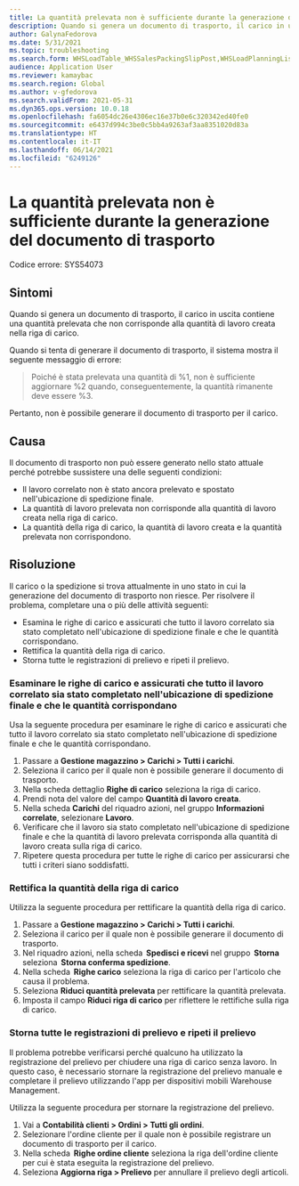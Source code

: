 ```yaml
---
title: La quantità prelevata non è sufficiente durante la generazione del documento di trasporto
description: Quando si genera un documento di trasporto, il carico in uscita contiene una quantità prelevata che non corrisponde alla quantità di lavoro creata nella riga di carico.
author: GalynaFedorova
ms.date: 5/31/2021
ms.topic: troubleshooting
ms.search.form: WHSLoadTable_WHSSalesPackingSlipPost,WHSLoadPlanningListPage_WHSSalesPackingSlipPost,WHSLoadPlanningWorkbench_WHSSalesPackingSlipPost
audience: Application User
ms.reviewer: kamaybac
ms.search.region: Global
ms.author: v-gfedorova
ms.search.validFrom: 2021-05-31
ms.dyn365.ops.version: 10.0.18
ms.openlocfilehash: fa6054dc26e4306ec16e37b0e6c320342ed40fe0
ms.sourcegitcommit: e6437d994c3be0c5bb4a9263af3aa8351020d83a
ms.translationtype: HT
ms.contentlocale: it-IT
ms.lasthandoff: 06/14/2021
ms.locfileid: "6249126"
---
```

# <a name="picked-quantity-isnt-sufficient-during-packing-slip-generation"></a>La quantità prelevata non è sufficiente durante la generazione del documento di trasporto

Codice errore: SYS54073

## <a name="symptoms"></a>Sintomi

Quando si genera un documento di trasporto, il carico in uscita contiene una quantità prelevata che non corrisponde alla quantità di lavoro creata nella riga di carico.

Quando si tenta di generare il documento di trasporto, il sistema mostra il seguente messaggio di errore:

> Poiché è stata prelevata una quantità di %1, non è sufficiente aggiornare %2 quando, conseguentemente, la quantità rimanente deve essere %3.

Pertanto, non è possibile generare il documento di trasporto per il carico.

## <a name="cause"></a>Causa

Il documento di trasporto non può essere generato nello stato attuale perché potrebbe sussistere una delle seguenti condizioni:

- Il lavoro correlato non è stato ancora prelevato e spostato nell'ubicazione di spedizione finale.
- La quantità di lavoro prelevata non corrisponde alla quantità di lavoro creata nella riga di carico.
- La quantità della riga di carico, la quantità di lavoro creata e la quantità prelevata non corrispondono.

## <a name="resolution"></a>Risoluzione

Il carico o la spedizione si trova attualmente in uno stato in cui la generazione del documento di trasporto non riesce. Per risolvere il problema, completare una o più delle attività seguenti:

- Esamina le righe di carico e assicurati che tutto il lavoro correlato sia stato completato nell'ubicazione di spedizione finale e che le quantità corrispondano.
- Rettifica la quantità della riga di carico.
- Storna tutte le registrazioni di prelievo e ripeti il prelievo.

### <a name="review-your-load-lines-and-make-sure-that-all-the-related-work-has-been-completed-at-the-final-shipping-location-and-that-the-quantities-match"></a>Esaminare le righe di carico e assicurati che tutto il lavoro correlato sia stato completato nell'ubicazione di spedizione finale e che le quantità corrispondano

Usa la seguente procedura per esaminare le righe di carico e assicurati che tutto il lavoro correlato sia stato completato nell'ubicazione di spedizione finale e che le quantità corrispondano.

1. Passare a **Gestione magazzino \> Carichi \> Tutti i carichi**.
1. Seleziona il carico per il quale non è possibile generare il documento di trasporto.
1. Nella scheda dettaglio **Righe di carico** seleziona la riga di carico.
1. Prendi nota del valore del campo **Quantità di lavoro creata**.
1. Nella scheda **Carichi** del riquadro azioni, nel gruppo **Informazioni correlate**, selezionare **Lavoro**.
1. Verificare che il lavoro sia stato completato nell'ubicazione di spedizione finale e che la quantità di lavoro prelevata corrisponda alla quantità di lavoro creata sulla riga di carico.
1. Ripetere questa procedura per tutte le righe di carico per assicurarsi che tutti i criteri siano soddisfatti.

### <a name="adjust-the-load-line-quantity"></a>Rettifica la quantità della riga di carico

Utilizza la seguente procedura per rettificare la quantità della riga di carico.

1. Passare a **Gestione magazzino \> Carichi \> Tutti i carichi**.
1. Seleziona il carico per il quale non è possibile generare il documento di trasporto.
1. Nel riquadro azioni, nella scheda  **Spedisci e ricevi** nel gruppo  **Storna** seleziona  **Storna conferma spedizione**.
1. Nella scheda  **Righe carico** seleziona la riga di carico per l'articolo che causa il problema.
1. Seleziona **Riduci quantità prelevata** per rettificare la quantità prelevata.
1. Imposta il campo **Riduci riga di carico** per riflettere le rettifiche sulla riga di carico.

### <a name="reverse-all-pick-registrations-and-redo-picking"></a>Storna tutte le registrazioni di prelievo e ripeti il prelievo

Il problema potrebbe verificarsi perché qualcuno ha utilizzato la registrazione del prelievo per chiudere una riga di carico senza lavoro. In questo caso, è necessario stornare la registrazione del prelievo manuale e completare il prelievo utilizzando l'app per dispositivi mobili Warehouse Management.

Utilizza la seguente procedura per stornare la registrazione del prelievo.

1. Vai a **Contabilità clienti \> Ordini \> Tutti gli ordini**.
1. Selezionare l'ordine cliente per il quale non è possibile registrare un documento di trasporto per il carico.
1. Nella scheda  **Righe ordine cliente** seleziona la riga dell'ordine cliente per cui è stata eseguita la registrazione del prelievo.
1. Seleziona **Aggiorna riga \> Prelievo** per annullare il prelievo degli articoli.
